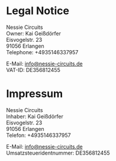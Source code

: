 # Legal Notice

Nessie Circuits<br/>
Owner: Kai Geißdörfer<br/>
Eisvogelstr. 23<br/>
91056 Erlangen<br/>
Telephone: +4935146337957

E-Mail: info@nessie-circuits.de<br/>
VAT-ID: DE356812455<br/>

# Impressum

Nessie Circuits<br/>
Inhaber: Kai Geißdörfer<br/>
Eisvogelstr. 23<br/>
91056 Erlangen<br/>
Telefon: +4935146337957

E-Mail: info@nessie-circuits.de<br/>
Umsatzsteuer­identnummer: DE356812455<br/>